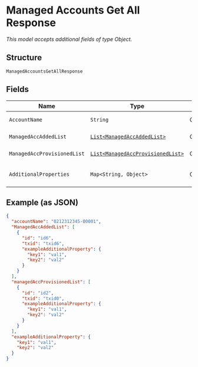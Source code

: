 
# Managed Accounts Get All Response

*This model accepts additional fields of type Object.*

## Structure

`ManagedAccountsGetAllResponse`

## Fields

| Name | Type | Tags | Description | Getter | Setter |
|  --- | --- | --- | --- | --- | --- |
| `AccountName` | `String` | Optional | Account Name | String getAccountName() | setAccountName(String accountName) |
| `ManagedAccAddedList` | [`List<ManagedAccAddedList>`](../../doc/models/managed-acc-added-list.md) | Optional | - | List<ManagedAccAddedList> getManagedAccAddedList() | setManagedAccAddedList(List<ManagedAccAddedList> managedAccAddedList) |
| `ManagedAccProvisionedList` | [`List<ManagedAccProvisionedList>`](../../doc/models/managed-acc-provisioned-list.md) | Optional | - | List<ManagedAccProvisionedList> getManagedAccProvisionedList() | setManagedAccProvisionedList(List<ManagedAccProvisionedList> managedAccProvisionedList) |
| `AdditionalProperties` | `Map<String, Object>` | Optional | - | Object getAdditionalProperty(String key) | additionalProperty(String key, Object value) |

## Example (as JSON)

```json
{
  "accountName": "0212312345-00001",
  "ManagedAccAddedList": [
    {
      "id": "id6",
      "txid": "txid6",
      "exampleAdditionalProperty": {
        "key1": "val1",
        "key2": "val2"
      }
    }
  ],
  "managedAccProvisionedList": [
    {
      "id": "id2",
      "txid": "txid0",
      "exampleAdditionalProperty": {
        "key1": "val1",
        "key2": "val2"
      }
    }
  ],
  "exampleAdditionalProperty": {
    "key1": "val1",
    "key2": "val2"
  }
}
```

